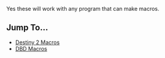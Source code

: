 Yes these will work with any program that can make macros.

  ## Jump To...
  * [Destiny 2 Macros](https://github.com/ImPleby/QoL-Macros/tree/main/Destiny%202)
  * [DBD Macros](https://github.com/ImPleby/QoL-Macros/tree/main/Dead%20by%20Daylight)
